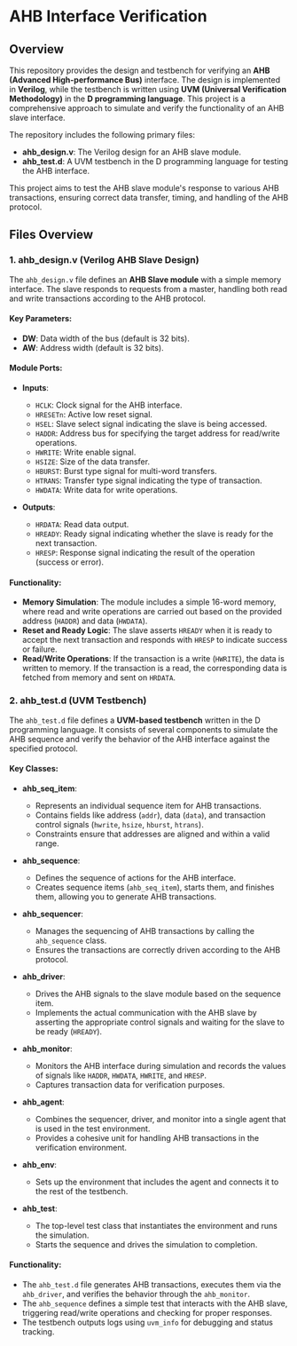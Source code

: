 # AHB Interface Verification

## Overview

This repository provides the design and testbench for verifying an **AHB (Advanced High-performance Bus)** interface. The design is implemented in **Verilog**, while the testbench is written using **UVM (Universal Verification Methodology)** in the **D programming language**. This project is a comprehensive approach to simulate and verify the functionality of an AHB slave interface.

The repository includes the following primary files:
- **ahb_design.v**: The Verilog design for an AHB slave module.
- **ahb_test.d**: A UVM testbench in the D programming language for testing the AHB interface.

This project aims to test the AHB slave module's response to various AHB transactions, ensuring correct data transfer, timing, and handling of the AHB protocol.

## Files Overview

### 1. **ahb_design.v** (Verilog AHB Slave Design)

The `ahb_design.v` file defines an **AHB Slave module** with a simple memory interface. The slave responds to requests from a master, handling both read and write transactions according to the AHB protocol.

#### Key Parameters:
- **DW**: Data width of the bus (default is 32 bits).
- **AW**: Address width (default is 32 bits).

#### Module Ports:
- **Inputs**:
  - `HCLK`: Clock signal for the AHB interface.
  - `HRESETn`: Active low reset signal.
  - `HSEL`: Slave select signal indicating the slave is being accessed.
  - `HADDR`: Address bus for specifying the target address for read/write operations.
  - `HWRITE`: Write enable signal.
  - `HSIZE`: Size of the data transfer.
  - `HBURST`: Burst type signal for multi-word transfers.
  - `HTRANS`: Transfer type signal indicating the type of transaction.
  - `HWDATA`: Write data for write operations.
  
- **Outputs**:
  - `HRDATA`: Read data output.
  - `HREADY`: Ready signal indicating whether the slave is ready for the next transaction.
  - `HRESP`: Response signal indicating the result of the operation (success or error).

#### Functionality:
- **Memory Simulation**: The module includes a simple 16-word memory, where read and write operations are carried out based on the provided address (`HADDR`) and data (`HWDATA`).
- **Reset and Ready Logic**: The slave asserts `HREADY` when it is ready to accept the next transaction and responds with `HRESP` to indicate success or failure.
- **Read/Write Operations**: If the transaction is a write (`HWRITE`), the data is written to memory. If the transaction is a read, the corresponding data is fetched from memory and sent on `HRDATA`.

### 2. **ahb_test.d** (UVM Testbench)

The `ahb_test.d` file defines a **UVM-based testbench** written in the D programming language. It consists of several components to simulate the AHB sequence and verify the behavior of the AHB interface against the specified protocol.

#### Key Classes:
- **ahb_seq_item**:
  - Represents an individual sequence item for AHB transactions.
  - Contains fields like address (`addr`), data (`data`), and transaction control signals (`hwrite`, `hsize`, `hburst`, `htrans`).
  - Constraints ensure that addresses are aligned and within a valid range.

- **ahb_sequence**:
  - Defines the sequence of actions for the AHB interface.
  - Creates sequence items (`ahb_seq_item`), starts them, and finishes them, allowing you to generate AHB transactions.

- **ahb_sequencer**:
  - Manages the sequencing of AHB transactions by calling the `ahb_sequence` class.
  - Ensures the transactions are correctly driven according to the AHB protocol.

- **ahb_driver**:
  - Drives the AHB signals to the slave module based on the sequence item.
  - Implements the actual communication with the AHB slave by asserting the appropriate control signals and waiting for the slave to be ready (`HREADY`).
  
- **ahb_monitor**:
  - Monitors the AHB interface during simulation and records the values of signals like `HADDR`, `HWDATA`, `HWRITE`, and `HRESP`.
  - Captures transaction data for verification purposes.

- **ahb_agent**:
  - Combines the sequencer, driver, and monitor into a single agent that is used in the test environment.
  - Provides a cohesive unit for handling AHB transactions in the verification environment.

- **ahb_env**:
  - Sets up the environment that includes the agent and connects it to the rest of the testbench.

- **ahb_test**:
  - The top-level test class that instantiates the environment and runs the simulation.
  - Starts the sequence and drives the simulation to completion.

#### Functionality:
- The `ahb_test.d` file generates AHB transactions, executes them via the `ahb_driver`, and verifies the behavior through the `ahb_monitor`.
- The `ahb_sequence` defines a simple test that interacts with the AHB slave, triggering read/write operations and checking for proper responses.
- The testbench outputs logs using `uvm_info` for debugging and status tracking.


